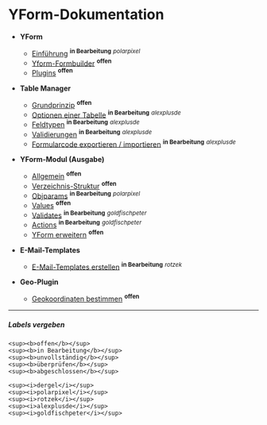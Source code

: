 # YForm-Dokumentation

- **YForm**
	- [Einführung](main_intro.md) <sup><b>in Bearbeitung</b></sup> <sup><i>polarpixel</i></sup>
	- [Yform-Formbuilder](yform_formbuilder.md) <sup><b>offen</b></sup>
	- [Plugins](yform_plugins.md) <sup><b>offen</b></sup>

- **Table Manager**
	- [Grundprinzip](table_manager_grundprinzip.md) <sup><b>offen</b></sup>
	- [Optionen einer Tabelle](table_manager_optionen.md) <sup><b>in Bearbeitung</b></sup> <sup><i>alexplusde</i></sup>
	- [Feldtypen](table_manager_feldtypen.md) <sup><b>in Bearbeitung</b></sup> <sup><i>alexplusde</i></sup>
	- [Validierungen](table_manager_validierungen.md) <sup><b>in Bearbeitung</b></sup> <sup><i>alexplusde</i></sup>
	- [Formularcode exportieren / importieren](table_manager_export_import.md) <sup><b>in Bearbeitung</b></sup> <sup><i>alexplusde</i></sup>

- **YForm-Modul (Ausgabe)**
	- [Allgemein](yform_modul_allgemein.md) <sup><b>offen</b></sup>
	- [Verzeichnis-Struktur](yform_modul_struktur.md) <sup><b>offen</b></sup>
	- [Objparams](yform_modul_objparams.md) <sup><b>in Bearbeitung</b></sup> <sup><i>polarpixel</i></sup>
	- [Values](yform_modul_values.md) <sup><b>offen</b></sup>
	- [Validates](yform_modul_validates.md) <sup><b>in Bearbeitung</b></sup> <sup><i>goldfischpeter</i></sup>
	- [Actions](yform_modul_actions.md) <sup><b>in Bearbeitung</b></sup> <sup><i>goldfischpeter</i></sup>
	- [YForm erweitern](yform_modul_erweitern.md) <sup><b>offen</b></sup>

- **E-Mail-Templates**
	- [E-Mail-Templates erstellen](email_templates.md) <sup><b>in Bearbeitung</b></sup> <sup><i>rotzek</i></sup>

- **Geo-Plugin**
	- [Geokoordinaten bestimmen](geo_plugin.md) <sup><b>offen</b></sup>


---

##### Labels vergeben

```
<sup><b>offen</b></sup>
<sup><b>in Bearbeitung</b></sup>
<sup><b>unvollständig</b></sup>
<sup><b>überprüfen</b></sup>
<sup><b>abgeschlossen</b></sup>

<sup><i>dergel</i></sup>
<sup><i>polarpixel</i></sup>
<sup><i>rotzek</i></sup>
<sup><i>alexplusde</i></sup>
<sup><i>goldfischpeter</i></sup>
```
